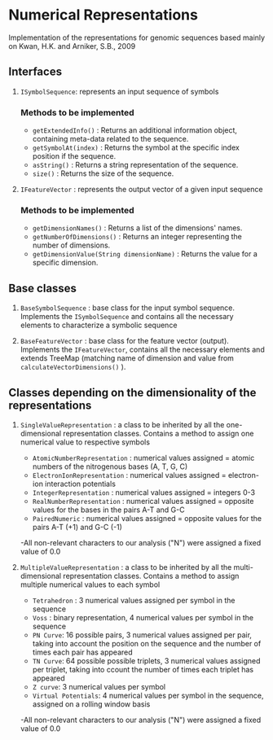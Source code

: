 # Numerical Representations
Implementation of the representations for genomic sequences based mainly on Kwan, H.K. and Arniker, S.B., 2009
## Interfaces
1. `ISymbolSequence`: represents an input sequence of symbols
    ### Methods to be implemented
    - `getExtendedInfo()` : Returns an additional information object, containing meta-data related to the sequence.
    - `getSymbolAt(index)` : Returns the symbol at the specific index position if the sequence.
    - `asString()` :  Returns a string representation of the sequence.
    - `size()` : Returns the size of the sequence.
 
 2. `IFeatureVector` : represents the output vector of a given input sequence
    ### Methods to be implemented
    - `getDimensionNames()` : Returns a list of the dimensions' names.
    - `getNumberOfDimensions()` : Returns an integer representing the number of dimensions.
    - `getDimensionValue(String dimensionName)` : Returns the value for a specific dimension.

## Base classes
1. `BaseSymbolSequence` : base class for the input symbol sequence. Implements the `ISymbolSequence` and contains all the necessary elements
to characterize a symbolic sequence

2. `BaseFeatureVector` : base class for the feature vector (output). Implements the `IFeatureVector`, contains all the necessary elements 
and extends TreeMap (matching name of dimension and value from `calculateVectorDimensions()` ).

## Classes depending on the dimensionality of the representations
1. `SingleValueRepresentation` : a class to be inherited by all the one-dimensional representation classes. Contains a method to assign one numerical value to respective symbols
    - `AtomicNumberRepresentation` : numerical values assigned = atomic numbers of the nitrogenous bases (A, T, G, C)
    - `ElectronIonRepresentation` : numerical values assigned = electron-ion interaction potentials
    - `IntegerRepresentation` : numerical values assigned = integers 0-3
    - `RealNumberRepresentation` : numerical values assigned = opposite values for the bases in the pairs A-T and G-C
    - `PairedNumeric` : numerical values assigned = opposite values for the pairs A-T (+1) and G-C (-1)
    
    -All non-relevant characters to our analysis ("N") were assigned a fixed value of 0.0

2. `MultipleValueRepresentation` : a class to be inherited by all the multi-dimensional representation classes. Contains a method to assign multiple numerical values to each symbol
    - `Tetrahedron` : 3 numerical values assigned per symbol in the sequence
    - `Voss` : binary representation, 4 numerical values per symbol in the sequence
    - `PN Curve`: 16 possible pairs, 3 numerical values assigned per pair, taking into account the position on the sequence and the number of times each pair has appeared 
    - `TN Curve`: 64 possible possible triplets, 3 numerical values assigned per triplet, taking into ccount the number of times each triplet has appeared
    - `Z curve`: 3 numerical values per symbol
    - `Virtual Potentials`: 4 numerical values per symbol in the sequence, assigned on a rolling window basis
    
    -All non-relevant characters to our analysis ("N") were assigned a fixed value of 0.0
